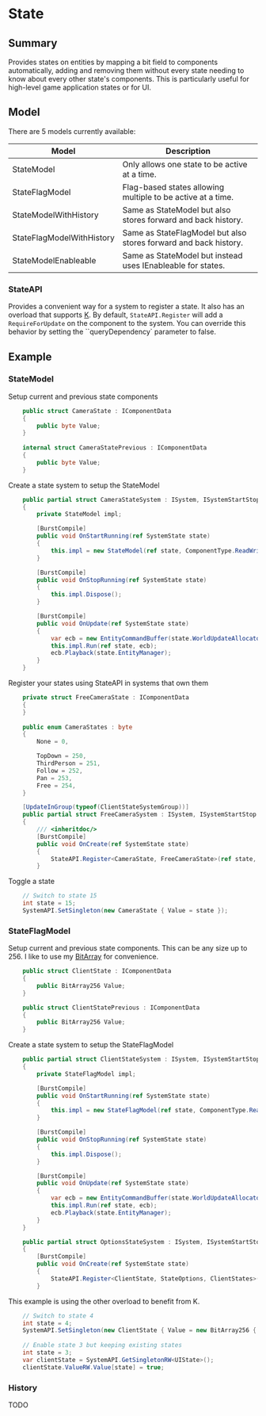 # State
## Summary
Provides states on entities by mapping a bit field to components automatically, adding and removing them without every state needing to know about every other state's components. This is particularly useful for high-level game application states or for UI.

## Model
There are 5 models currently available:

|Model|Description|
|----|----|
|StateModel|Only allows one state to be active at a time.|
|StateFlagModel|Flag-based states allowing multiple to be active at a time.|
|StateModelWithHistory|Same as StateModel but also stores forward and back history.|
|StateFlagModelWithHistory|Same as StateFlagModel but also stores forward and back history.|
|StateModelEnableable|Same as StateModel but instead uses IEnableable for states.|

### StateAPI
Provides a convenient way for a system to register a state. It also has an overload that supports [K](K.md).
By default, `StateAPI.Register` will add a `RequireForUpdate` on the component to the system. You can override this behavior by setting the ``queryDependency` parameter to false.

## Example
### StateModel
Setup current and previous state components
```cs
    public struct CameraState : IComponentData
    {
        public byte Value;
    }
    
    internal struct CameraStatePrevious : IComponentData
    {
        public byte Value;
    }
```

Create a state system to setup the StateModel
```cs
    public partial struct CameraStateSystem : ISystem, ISystemStartStop
    {
        private StateModel impl;

        [BurstCompile]
        public void OnStartRunning(ref SystemState state)
        {
            this.impl = new StateModel(ref state, ComponentType.ReadWrite<CameraState>(), ComponentType.ReadWrite<CameraStatePrevious>());
        }

        [BurstCompile]
        public void OnStopRunning(ref SystemState state)
        {
            this.impl.Dispose();
        }

        [BurstCompile]
        public void OnUpdate(ref SystemState state)
        {
            var ecb = new EntityCommandBuffer(state.WorldUpdateAllocator); // This can't be CommandBuffer System if prefered
            this.impl.Run(ref state, ecb);
            ecb.Playback(state.EntityManager);
        }
    }
```

Register your states using StateAPI in systems that own them
```cs
    private struct FreeCameraState : IComponentData
    {
    }
    
    public enum CameraStates : byte
    {
        None = 0,

        TopDown = 250,
        ThirdPerson = 251,
        Follow = 252,
        Pan = 253,
        Free = 254,
    }

    [UpdateInGroup(typeof(ClientStateSystemGroup))]
    public partial struct FreeCameraSystem : ISystem, ISystemStartStop
    {
        /// <inheritdoc/>
        [BurstCompile]
        public void OnCreate(ref SystemState state)
        {
            StateAPI.Register<CameraState, FreeCameraState>(ref state, (byte)CameraStates.Free);
        }
```

Toggle a state
```csharp
    // Switch to state 15
    int state = 15;
    SystemAPI.SetSingleton(new CameraState { Value = state });
```

### StateFlagModel
Setup current and previous state components. This can be any size up to 256. I like to use my [BitArray](../Collections/BitArray.cs) for convenience.
```cs
    public struct ClientState : IComponentData
    {
        public BitArray256 Value;
    }

    public struct ClientStatePrevious : IComponentData
    {
        public BitArray256 Value;
    }
```

Create a state system to setup the StateFlagModel
```cs
    public partial struct ClientStateSystem : ISystem, ISystemStartStop
    {
        private StateFlagModel impl;

        [BurstCompile]
        public void OnStartRunning(ref SystemState state)
        {
            this.impl = new StateFlagModel(ref state, ComponentType.ReadWrite<ClientState>(), ComponentType.ReadWrite<ClientStatePrevious>());
        }

        [BurstCompile]
        public void OnStopRunning(ref SystemState state)
        {
            this.impl.Dispose();
        }

        [BurstCompile]
        public void OnUpdate(ref SystemState state)
        {
            var ecb = new EntityCommandBuffer(state.WorldUpdateAllocator);
            this.impl.Run(ref state, ecb);
            ecb.Playback(state.EntityManager);
        }
    }
```

```cs
    public partial struct OptionsStateSystem : ISystem, ISystemStartStop
    {
        [BurstCompile]
        public void OnCreate(ref SystemState state)
        {
            StateAPI.Register<ClientState, StateOptions, ClientStates>(ref state, "options");
        }
```
This example is using the other overload to benefit from K.

```csharp
    // Switch to state 4
    int state = 4;
    SystemAPI.SetSingleton(new ClientState { Value = new BitArray256 { [state] = true } });
    
    // Enable state 3 but keeping existing states
    int state = 3;
    var clientState = SystemAPI.GetSingletonRW<UIState>();
    clientState.ValueRW.Value[state] = true;
```

### History
TODO
